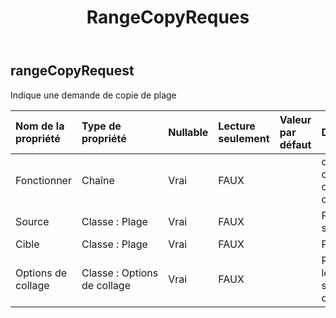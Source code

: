 ﻿---
title: RangeCopyReques
second_title: Aspose.Cells Cloud Documen
type: docs
url: /fr/specification/model/rangecopyrequest/
description: "Aspose.Cells Spécification du modèle cloud : RangeCopyRequest. Gérez sans effort Excel et d'autres feuilles de calcul avec des fonctionnalités telles que l'ouverture, la génération, l'édition, le fractionnement, la fusion, la comparaison et la conversion."
kwords: Excel, Office, feuille de calcul, Cloud REST API, RangeCopyRequest
weight: 50
---
## **rangeCopyRequest**

 Indique une demande de copie de plage

| Nom de la propriété| Type de propriété| Nullable| Lecture seulement| Valeur par défaut| Description|
|:- |:- |:- |:- |:- |:- |
| Fonctionner| Chaîne| Vrai| FAUX|| copydata, copystyle, copyto, copyvalue.|
| Source| Classe : Plage| Vrai| FAUX|| Plage de sources.|
| Cible| Classe : Plage| Vrai| FAUX|| Plage cible.|
| Options de collage| Classe : Options de collage| Vrai| FAUX|| Représente les options spéciales de collage.|

